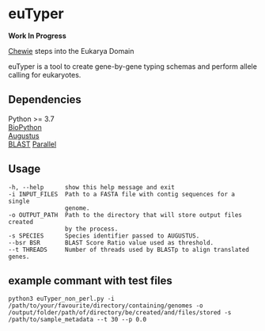 # euTyper

**Work In Progress**

[Chewie](https://github.com/B-UMMI/chewBBACA) steps into the Eukarya Domain

euTyper is a tool to create gene-by-gene typing schemas and perform allele calling for eukaryotes.

## Dependencies

Python >= 3.7  
[BioPython](https://github.com/biopython/biopython)  
[Augustus](https://github.com/Gaius-Augustus/Augustus)  
[BLAST](https://www.ncbi.nlm.nih.gov/books/NBK279671/)
[Parallel](https://www.howtoinstall.me/ubuntu/18-04/parallel/)

## Usage

```
-h, --help      show this help message and exit
-i INPUT_FILES  Path to a FASTA file with contig sequences for a single
                genome.
-o OUTPUT_PATH  Path to the directory that will store output files created
                by the process.
-s SPECIES      Species identifier passed to AUGUSTUS.
--bsr BSR       BLAST Score Ratio value used as threshold.
--t THREADS     Number of threads used by BLASTp to align translated genes.
```

## example commant with test files
```
python3 euTyper_non_perl.py -i /path/to/your/favourite/directory/containing/genomes -o /output/folder/path/of/directory/be/created/and/files/stored -s /path/to/sample_metadata --t 30 --p 0.0

```
